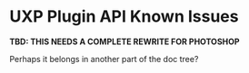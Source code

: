 # UXP Plugin API Known Issues

__TBD: THIS NEEDS A COMPLETE REWRITE FOR PHOTOSHOP__

Perhaps it belongs in another part of the doc tree?